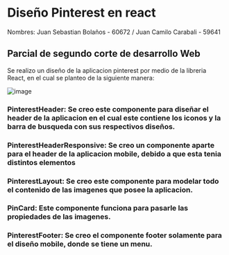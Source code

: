 # Diseño Pinterest en react
Nombres: Juan Sebastian Bolaños - 60672 / Juan Camilo Carabali - 59641
## Parcial de segundo corte de desarrollo Web
Se realizo un diseño de la aplicacion pinterest por medio de la libreria React, en el cual se planteo de la siguiente manera:

![image](https://user-images.githubusercontent.com/61366649/136879986-2a44491e-5520-44b0-94f3-77f17d3e4426.png)

### PinterestHeader: Se creo este componente para diseñar el header de la aplicacion en el cual este contiene los iconos y la barra de busqueda con sus respectivos diseños.
### PinterestHeaderResponsive: Se creo un componente aparte para el header de la aplicacion mobile, debido a que esta tenia distintos elementos
### PinterestLayout: Se creo este componente para modelar todo el contenido de las imagenes que posee la aplicacion.
### PinCard: Este componente funciona para pasarle las propiedades de las imagenes.
### PinterestFooter: Se creo el componente footer solamente para el diseño mobile, donde se tiene un menu.
